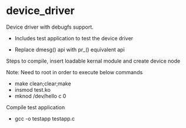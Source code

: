 device_driver
=============

Device driver with debugfs support.

- Includes test application to test the device driver

- Replace dmesg() api with pr_() equivalent api


Steps to compile, insert loadable kernal module and create device node

Note: Need to root in order to execute below commands

- make clean;clear;make
- insmod test.ko
- mknod /dev/hello c <major number assigned> 0


Compile test application

- gcc -o testapp testapp.c

